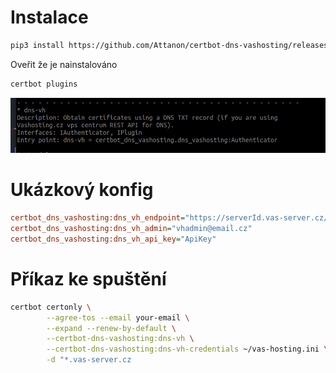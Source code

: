 # Instalace

```bash
pip3 install https://github.com/Attanon/certbot-dns-vashosting/releases/download/0.0.3/certbot-dns-vashosting-0.0.3.tar.gz
```

Oveřit že je nainstalováno
```bash
certbot plugins
```
![img.png](img.png)

# Ukázkový konfig
```ini
certbot_dns_vashosting:dns_vh_endpoint="https://serverId.vas-server.cz/admin/api/v1/api.php"
certbot_dns_vashosting:dns_vh_admin="vhadmin@email.cz"
certbot_dns_vashosting:dns_vh_api_key="ApiKey"
```

# Příkaz ke spuštění
```bash
certbot certonly \
        --agree-tos --email your-email \
        --expand --renew-by-default \
		--certbot-dns-vashosting:dns-vh \
		--certbot-dns-vashosting:dns-vh-credentials ~/vas-hosting.ini \
        -d "*.vas-server.cz
```